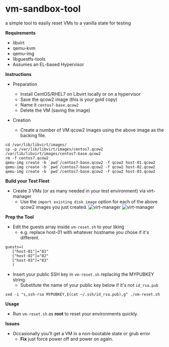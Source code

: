 vm-sandbox-tool
===============
a simple tool to easily reset VMs to a vanilla state for testing

**Requirements**
  - libvirt
  - qemu-kvm 
  - qemu-img
  - libguestfs-tools
  - Assumes an EL-based Hypervisor

**Instructions**
  - Preparation
    * Install CentOS/RHEL7 on Libvirt locally or on a hypervisor
    * Save the qcow2 image (this is your gold copy)
    * Name it ```centos7-base.qcow2```
    * Delete the VM (saving the image)

  - Creation
    * Create a number of VM qcow2 images using the above image as the backing
      file.
```
cd /var/lib/libvirt/images/
cp -p /var/lib/libvirt/images/centos7.qcow2 /var/lib/libvirt/images/centos7-base.qcow2
rm -f centos7.qcow2 
qemu-img create -b `pwd`/centos7-base.qcow2 -f qcow2 host-01.qcow2
qemu-img create -b `pwd`/centos7-base.qcow2 -f qcow2 host-02.qcow2
qemu-img create -b `pwd`/centos7-base.qcow2 -f qcow2 host-03.qcow2
```

**Build your Test Fleet**
  - Create 3 VMs (or as many needed in your test environment) via virt-manager
    - Use the ```import existing disk image``` option for each of the above qcow2 images you just created.
![virt-manager](/image/virt-manager.png?raw=true)
![virt-manager](/image/virt-manager2.png?raw=true)

**Prep the Tool**
  - Edit the guests array inside ```vm-reset.sh``` to your liking
    - e.g. replace host-01 with whatever hostname you chose if it's different.
```
guests=(
   ["host-01"]="81"
   ["host-02"]="82"
   ["host-03"]="83"
   )
```
  - Insert your public SSH key in ```vm-reset.sh``` replacing the MYPUBKEY string.
    - Substitute the name of your public key below if it's not ```id_rsa.pub```
```
sed -i "s,ssh-rsa MYPUBKEY,$(cat ~/.ssh/id_rsa.pub),g" ./vm-reset.sh
```
**Usage**
  - Run ```vm-reset.sh``` as **root** to reset your environments quickly.

**Issues**
  - Occasionally you'll get a VM in a non-bootable state or grub error
    - **Fix** just force power off and power on again.
